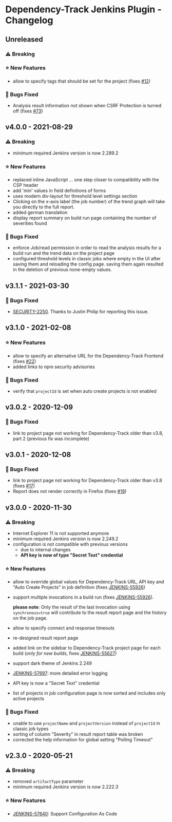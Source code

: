 # Dependency-Track Jenkins Plugin - Changelog

## Unreleased
### ⚠ Breaking
### ⭐ New Features
- allow to specify tags that should be set for the project (fixes [#12](https://github.com/jenkinsci/dependency-track-plugin/issues/12))

### 🐞 Bugs Fixed
- Analysis result information not shown when CSRF Protection is turned off (fixes [#73](https://github.com/jenkinsci/dependency-track-plugin/issues/73))

## v4.0.0 - 2021-08-29
### ⚠ Breaking
- minimum required Jenkins version is now 2.289.2

### ⭐ New Features
- replaced inline JavaScript ... one step closer to compatibility with the CSP header
- add 'min' values in field definitions of forms
- uses modern div-layout for threshold level settings section
- Clicking on the x-axis label (the job number) of the trend graph will take you directly to the full report.
- added german translation
- display report summary on build run page containing the number of severities found

### 🐞 Bugs Fixed
- enforce Job/read permission in order to read the analysis results for a build run and the trend data on the project page
- configured threshold levels in classic jobs where empty in the UI after saving them and reloading the config page. saving them again resulted in the deletion of previous none-empty values.

## v3.1.1 - 2021-03-30
### 🐞 Bugs Fixed
- [SECURITY-2250](https://issues.jenkins.io/browse/SECURITY-2250). Thanks to Justin Philip for reporting this issue.

## v3.1.0 - 2021-02-08
### ⭐ New Features
- allow to specify an alternative URL for the Dependency-Track Frontend (fixes [#22](https://github.com/jenkinsci/dependency-track-plugin/issues/22))
- added links to npm security advisories

### 🐞 Bugs Fixed
- verify that `projectId` is set when auto create projects is not enabled

## v3.0.2 - 2020-12-09
### 🐞 Bugs Fixed
- link to project page not working for Dependency-Track older than v3.8, part 2 (previous fix was incomplete)

## v3.0.1 - 2020-12-08
### 🐞 Bugs Fixed
- link to project page not working for Dependency-Track older than v3.8 (fixes [#17](https://github.com/jenkinsci/dependency-track-plugin/issues/17))
- Report does not render correctly in Firefox (fixes [#18](https://github.com/jenkinsci/dependency-track-plugin/issues/18))

## v3.0.0 - 2020-11-30
### ⚠ Breaking
- Internet Explorer 11 is not supported anymore
- minimum required Jenkins version is now 2.249.2
- configuration is not compatible with previous versions
  - due to internal changes
  - **API key is now of type "Secret Text" credential**

### ⭐ New Features
- allow to override global values for Dependency-Track URL, API key and "Auto Create Projects" in job definition (fixes [JENKINS-55926](https://issues.jenkins.io/browse/JENKINS-55926))
- support multiple invocations in a build run (fixes [JENKINS-55926](https://issues.jenkins.io/browse/JENKINS-55926)).

  **please note**: Only the result of the last invocation using `synchronous=true` will contribute to the result report page and the history on the job page.

- allow to specify connect and response timeouts
- re-designed result report page
- added link on the sidebar to Dependency-Track project page for each build (*only for new builds*, fixes [JENKINS-55627](https://issues.jenkins.io/browse/JENKINS-55627))
- support dark theme of Jenkins 2.249
- [JENKINS-57697](https://issues.jenkins.io/browse/JENKINS-57697): more detailed error logging
- API key is now a "Secret Text" credential
- list of projects in job configuration page is now sorted and includes only active projects

### 🐞 Bugs Fixed
- unable to use `projectName` and `projectVersion` instead of `projectId` in classic job types
- sorting of column "Severity" in result report table was broken
- corrected the help information for global setting "Polling Timeout"

## v2.3.0 - 2020-05-21
### ⚠ Breaking
- removed `artifactType` parameter
- minimum required Jenkins version is now 2.222.3

### ⭐ New Features
-  [JENKINS-57640](https://issues.jenkins.io/browse/JENKINS-57640): Support Configuration As Code
